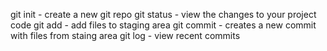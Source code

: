 git init - create a new git repo
git status - view the changes to your project code
git add - add files to staging area
git commit - creates a new commit with files from staing area
git log - view recent commits
